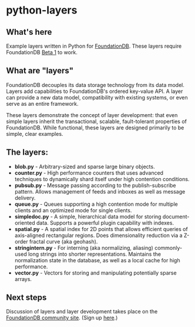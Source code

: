 python-layers
=============

What's here
-----------

Example layers written in Python for [FoundationDB](http://foundationdb.com/). These layers require FoundationDB [Beta 1](http://foundationdb.com/get/) to work.

What are "layers"
-----------------

FoundationDB decouples its data storage technology from its data model. Layers add capabilities to FoundationDB's ordered key-value API. A layer can provide a new data model, compatibility with existing systems, or even serve as an entire framework.

These layers demonstrate the concept of layer development: that even simple layers inherit the transactional, scalable, fault-tolerant properties of FoundationDB. While functional, these layers are designed primarily to be simple, clear examples.

The layers:
-----------

 * **blob.py** - Arbitrary-sized and sparse large binary objects.
 * **counter.py** - High performance counters that uses advanced techniques to dynamically shard itself under high contention conditions.
 * **pubsub.py** - Message passing according to the publish-subscribe pattern. Allows management of feeds and inboxes as well as message delivery.
 * **queue.py** - Queues supporting a high contention mode for multiple clients and an optimized mode for single clients.
 * **simpledoc.py** - A simple, hierarchical data model for storing document-oriented data. Supports a powerful plugin capability with indexes.
 * **spatial.py** - A spatial index for 2D points that allows efficient queries of axis-aligned rectangular regions. Does dimensionality reduction via a Z-order fractal curve (aka geohash).
 * **stringintern.py** - For interning (aka normalizing, aliasing) commonly-used long strings into shorter representations. Maintains the normalization state in the database, as well as a local cache for high performance.
 * **vector.py** - Vectors for storing and manipulating potentially sparse arrays.

Next steps
----------

Discussion of layers and layer development takes place on the [FoundationDB community site](http://community.foundationdb.com/). (Sign up [here](http://foundationdb.com/).)
